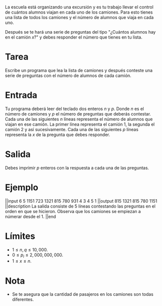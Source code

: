 La escuela está organizando una excursión y es tu trabajo llevar el control de cuántos alumnos viajan en cada uno de los camiones.
Para esto tienes una lista de todos los camiones y el número de alumnos que viaja en cada uno.

Después se te hará una serie de preguntas del tipo "¿Cuántos alumnos hay en el camión $x$?" y debes responder el número que tienes en tu lista.

# Tarea

Escribe un programa que lea la lista de camiones y después conteste una serie de preguntas con el número de alumnos de cada camión.

# Entrada

Tu programa deberá leer del teclado dos enteros $n$ y $p$.
Donde $n$ es el número de camiones y $p$ el número de preguntas que deberás contestar.
Cada una de las siguientes $n$ líneas representa el número de alumnos que viajan en ese camión. La primer línea representa el camión $1$, la segunda el camión $2$ y así sucesivamente.
Cada una de las siguientes $p$ líneas representa la $x$ de la pregunta que debes responder.

# Salida
Debes imprimir $p$ enteros con la respuesta a cada una de las preguntas.

# Ejemplo

||input
6 5
1151
723
1321
815
780
931
4
3
4
5
1
||output
815
1321
815
780
1151
||description
La salida consiste de 5 líneas contestando las preguntas en el orden en que se hicieron. Observa que los camiones se empiezan a númerar desde el $1$.
||end

# Límites

* $1 \leq n, q \leq 10,000$.
* $0 \leq p_{i} \leq 2,000,000,000$.
* $1 \leq x \leq n$.

# Nota

  * Se te asegura que la cantidad de pasajeros en los camiones son todas diferentes.
